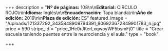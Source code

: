 +++
description = "**Nº de páginas:** 108\n\n**Editorial:** CIRCULO ROJO\n\n**Idioma:** Inglés\n\n**Encuadernación:** Tapa blanda\n\n**Año de edición:** 2019\n\n**Plaza de edición:** ES"
featured_image = "/uploads/121337292_3435848909794391_806923672849901783_n.jpg"
price = 590
stripe_id = "price_1He0rJKerLxqwoyWF5bsmFj0"
title = "Crear escuela teniendo puentes entre la neurociencia y el aula."
type = "book"

+++
